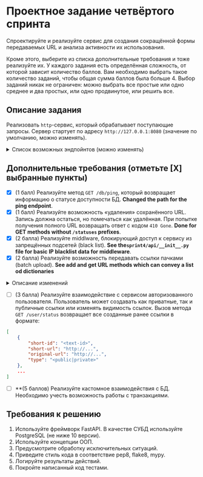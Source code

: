 # Проектное задание четвёртого спринта

Спроектируйте и реализуйте сервис для создания сокращённой формы передаваемых URL и анализа активности их использования.

Кроме этого, выберите из списка дополнительные требования и тоже реализуйте их. У каждого задания есть определённая сложность, от которой зависит количество баллов. Вам необходимо выбрать такое количество заданий, чтобы общая сумма баллов была больше 4. Выбор заданий никак не ограничен: можно выбрать все простые или одно среднее и два простых, или одно продвинутое, или решить все.

## Описание задания

Реализовать `http`-сервис, который обрабатывает поступающие запросы. Сервер стартует по адресу `http://127.0.0.1:8080` (значение по умолчанию, можно изменять).

<details>
<summary> Список возможных эндпойнтов (можно изменять) </summary>

1. Подать URL'ы на сокращение [x].

    ```python
    POST /urls
    ```

    Метод принимает в теле запроса строку URL для сокращения и возвращает ответ с кодом `201`.

2. Вернуть оригинальный URL [x].

    ```python
    GET /urls/[<url-id>|<url>|<short-url>]
    ```

    Метод принимает в качестве параметра идентификатор сокращённого URL и возвращает ответ с кодом `307` и оригинальным URL в заголовке `Location`. **Attention: use `curl -i ...` with `-i` option to print the response headers**.

3. Вернуть статус использования URL [x].

    ```python
    GET /statuses/[<url-id>|<url>|<short-url>]?[limit=10]&[offset=0]
    # GET /<shorten-url-id>/status?[full-info]&[max-result=10]&[offset=0]
    ```

    Метод принимает в качестве параметра идентификатор сокращённого URL и возвращает информацию о количестве переходов, совершенных по ссылке.

В ответе может содержаться как общее количество совершенных переходов, так и дополнительная детализированная информация о каждом переходе (наличие **query**-параметра **full-info** и параметров пагинации):

- дата и время перехода/использования ссылки;
- информация о клиенте, выполнившем запрос;

**Changed! The full information is conveyed in the response body. See URLs prefixated with `/statuses` path string**.

</details>

## Дополнительные требования (отметьте [Х] выбранные пункты)

- [x] (1 балл) Реализуйте метод `GET /db/ping`, который возвращает информацию о статусе доступности БД. **Changed the path for the ping endpoint**.
- [x] (1 балл) Реализуйте возможность «удаления» сохранённого URL. Запись должна остаться, но помечаться как удалённая. При попытке получения полного URL возвращать ответ с кодом `410 Gone`. **Done for GET methods without `/statuses` prefixes**.
- [x] (2 балла) Реализуйте middlware, блокирующий доступ к сервису из запрещённых подсетей (black list). **See the`sprint4/api/__init__.py` file for basic IP blacklist data for middleware**.
- [x] (2 балла) Реализуйте возможность передавать ссылки пачками (batch upload). **See add and get URL methods which can convey a list od dictionaries**

<details>
<summary> Описание изменений </summary>

- Метод `POST /shorten` принимает в теле запроса список URL в формате:

```json
[
    {
        "original-url": "<URL-for-shorten>"
    },
    ...
]
```

... и возвращает данные в следующем формате:

```json
[
    {
        "short-id": "<shoten-id>",
        "short-url": "http://...",
    },
    ...
]
```

</details>

- [ ] (3 балла) Реализуйте взаимодействие с сервисом авторизованного пользователя. Пользователь может создавать как приватные, так и публичные ссылки или изменять видимость ссылок. Вызов метода `GET /user/status` возвращает все созданные ранее ссылки в формате:

```json
[
    {
        "short-id": "<text-id>",
        "short-url": "http://...",
        "original-url": "http://...",
        "type": "<public|private>"
    },
    ...
]
```

- [ ] **(5 баллов) Реализуйте кастомное взаимодействия с БД. Необходимо учесть возможность работы с транзакциями.

## Требования к решению

1. Используйте фреймворк FastAPI. В качестве СУБД используйте PostgreSQL (не ниже 10 версии).
2. Используйте концепции ООП.
3. Предусмотрите обработку исключительных ситуаций.
4. Приведите стиль кода в соответствие pep8, flake8, mypy.
5. Логируйте результаты действий.
6. Покройте написанный код тестами.
